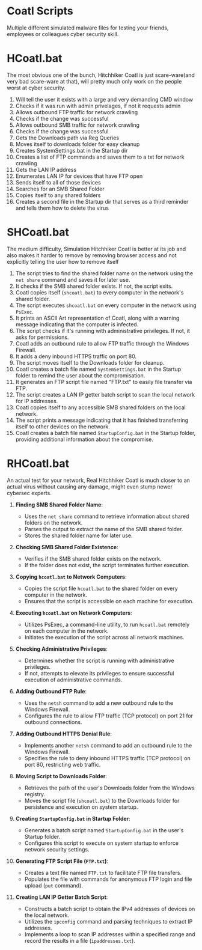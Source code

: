 # Coatl Scripts
Multiple different simulated malware files for testing your friends, employees or colleagues cyber security skill. 

# HCoatl.bat
The most obvious one of the bunch, Hitchhiker Coatl is just scare-ware(and very bad scare-ware at that), will pretty much only work on the people worst at cyber security.
1. Will tell the user it exists with a large and very demanding CMD window
2. Checks if it was run with admin privelages, if not it requests admin
3. Allows outbound FTP traffic for network crawling
4. Checks if the change was successful
5. Allows outbound SMB traffic for network crawling
6. Checks if the change was successful
7. Gets the Downloads path via Reg Queries
8. Moves itself to downloads folder for easy cleanup
9. Creates SystemSettings.bat in the Startup dir
10. Creates a list of FTP commands and saves them to a txt for network crawling
11. Gets the LAN IP address
12. Enumerates LAN IP for devices that have FTP open
13. Sends itself to all of those devices
14. Searches for an SMB Shared Folder
15. Copies itself to any shared folders
16. Creates a second file in the Startup dir that serves as a third reminder and tells them how to delete the virus

# SHCoatl.bat
The medium difficulty, Simulation Hitchhiker Coatl is better at its job and also makes it harder to remove by removing browser access and not explicitly telling the user how to remove itself
1. The script tries to find the shared folder name on the network using the `net share` command and saves it for later use.
2. It checks if the SMB shared folder exists. If not, the script exits.
3. Coatl copies itself (`shcoatl.bat`) to every computer in the network's shared folder.
4. The script executes `shcoatl.bat` on every computer in the network using `PsExec`.
5. It prints an ASCII Art representation of Coatl, along with a warning message indicating that the computer is infected.
6. The script checks if it's running with administrative privileges. If not, it asks for permissions.
7. Coatl adds an outbound rule to allow FTP traffic through the Windows Firewall.
8. It adds a deny inbound HTTPS traffic on port 80.
9. The script moves itself to the Downloads folder for cleanup.
10. Coatl creates a batch file named `SystemSettings.bat` in the Startup folder to remind the user about the compromisation.
11. It generates an FTP script file named "FTP.txt" to easily file transfer via FTP.
12. The script creates a LAN IP getter batch script to scan the local network for IP addresses.
13. Coatl copies itself to any accessible SMB shared folders on the local network.
14. The script prints a message indicating that it has finished transferring itself to other devices on the network.
15. Coatl creates a batch file named `StartupConfig.bat` in the Startup folder, providing additional information about the compromise.

# RHCoatl.bat
An actual test for your network, Real Hitchhiker Coatl is much closer to an actual virus without causing any damage, might even stump newer cybersec experts.

1. **Finding SMB Shared Folder Name**:
   - Uses the `net share` command to retrieve information about shared folders on the network.
   - Parses the output to extract the name of the SMB shared folder.
   - Stores the shared folder name for later use.

2. **Checking SMB Shared Folder Existence**:
   - Verifies if the SMB shared folder exists on the network.
   - If the folder does not exist, the script terminates further execution.

3. **Copying `hcoatl.bat` to Network Computers**:
   - Copies the script file `hcoatl.bat` to the shared folder on every computer in the network.
   - Ensures that the script is accessible on each machine for execution.

4. **Executing `hcoatl.bat` on Network Computers**:
   - Utilizes PsExec, a command-line utility, to run `hcoatl.bat` remotely on each computer in the network.
   - Initiates the execution of the script across all network machines.

5. **Checking Administrative Privileges**:
   - Determines whether the script is running with administrative privileges.
   - If not, attempts to elevate its privileges to ensure successful execution of administrative commands.

6. **Adding Outbound FTP Rule**:
   - Uses the `netsh` command to add a new outbound rule to the Windows Firewall.
   - Configures the rule to allow FTP traffic (TCP protocol) on port 21 for outbound connections.

7. **Adding Outbound HTTPS Denial Rule**:
   - Implements another `netsh` command to add an outbound rule to the Windows Firewall.
   - Specifies the rule to deny inbound HTTPS traffic (TCP protocol) on port 80, restricting web traffic.

8. **Moving Script to Downloads Folder**:
   - Retrieves the path of the user's Downloads folder from the Windows registry.
   - Moves the script file (`shcoatl.bat`) to the Downloads folder for persistence and execution on system startup.

9. **Creating `StartupConfig.bat` in Startup Folder**:
   - Generates a batch script named `StartupConfig.bat` in the user's Startup folder.
   - Configures this script to execute on system startup to enforce network security settings.

10. **Generating FTP Script File (`FTP.txt`)**:
    - Creates a text file named `FTP.txt` to facilitate FTP file transfers.
    - Populates the file with commands for anonymous FTP login and file upload (`put` command).

11. **Creating LAN IP Getter Batch Script**:
    - Constructs a batch script to obtain the IPv4 addresses of devices on the local network.
    - Utilizes the `ipconfig` command and parsing techniques to extract IP addresses.
    - Implements a loop to scan IP addresses within a specified range and record the results in a file (`ipaddresses.txt`).
